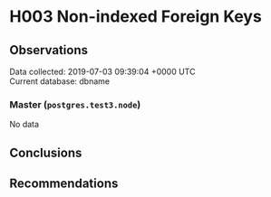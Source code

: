 # H003 Non-indexed Foreign Keys #

## Observations ##
Data collected: 2019-07-03 09:39:04 +0000 UTC  
Current database: dbname  

### Master (`postgres.test3.node`) ###


No data


## Conclusions ##


## Recommendations ##

